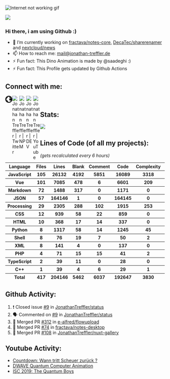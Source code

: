![Internet not working gif](https://github.com/saadeghi/saadeghi/raw/master/dino.gif)

![](https://gpvc.arturio.dev/JonathanTreffler)

### Hi there, i am using Github :)

- 🔭 I’m currently working on [fractava/notes-core](https://github.com/fractava/notes-core), [DecaTec/sharerenamer](https://github.com/DecaTec/sharerenamer) and [nextcloud/news](https://github.com/nextcloud/news)
- 📫 How to reach me: mail@jonathan-treffler.de
- ⚡ Fun fact: This Dino Animation is made by @saadeghi :)
- ⚡ Fun fact: This Profile gets updated by Github Actions

## Connect with me:

[<img align="left" alt="jonathan-treffler.de" width="22px" src="https://raw.githubusercontent.com/iconic/open-iconic/master/svg/globe.svg" />](https://jonathan-treffler.de)
[<img align="left" alt="Jonathan Treffler | Twitter" width="22px" src="https://cdn.jsdelivr.net/npm/simple-icons@v3/icons/twitter.svg" />](https://twitter.com/treffler_j)
[<img align="left" alt="Jonathan Treffler | NPM" width="22px" src="https://cdn.jsdelivr.net/npm/simple-icons@v3/icons/npm.svg" />](https://www.npmjs.com/~jonathan_treffler)
[<img align="left" alt="Jonathan Treffler | DEV" width="22px" src="https://cdn.jsdelivr.net/npm/simple-icons@v3/icons/dev-dot-to.svg" />](https://dev.to/jonathantreffler)
[<img align="left" alt="Jonathan Treffler | YouTube" width="22px" src="https://cdn.jsdelivr.net/npm/simple-icons@v3/icons/youtube.svg" />](https://www.youtube.com/channel/UCeNkM_i1i9_Ver9njtxLAqw)

<br>

## Stats:
![](https://github-readme-stats.vercel.app/api?username=JonathanTreffler&show_icons=true&include_all_commits=true&hide_title=true)

## Lines of Code (of all my projects):
*(gets recalculated every 6 hours)*
<!-- /start_scc/ -->
<table id="scc-table">
	<thead><tr>
		<th>Language</th>
		<th>Files</th>
		<th>Lines</th>
		<th>Blank</th>
		<th>Comment</th>
		<th>Code</th>
		<th>Complexity</th>
		<th>Bytes</th>
	</tr></thead>
	<tbody><tr>
		<th>JavaScript</th>
		<th>105</th>
		<th>26132</th>
		<th>4192</th>
		<th>5851</th>
		<th>16089</th>
		<th>3318</th>
		<th>1239972</th>
	</tr><tr>
		<th>Vue</th>
		<th>101</th>
		<th>7085</th>
		<th>478</th>
		<th>6</th>
		<th>6601</th>
		<th>209</th>
		<th>175217</th>
	</tr><tr>
		<th>Markdown</th>
		<th>72</th>
		<th>1488</th>
		<th>317</th>
		<th>0</th>
		<th>1171</th>
		<th>0</th>
		<th>63387</th>
	</tr><tr>
		<th>JSON</th>
		<th>57</th>
		<th>164146</th>
		<th>1</th>
		<th>0</th>
		<th>164145</th>
		<th>0</th>
		<th>6599268</th>
	</tr><tr>
		<th>Processing</th>
		<th>29</th>
		<th>2305</th>
		<th>288</th>
		<th>102</th>
		<th>1915</th>
		<th>253</th>
		<th>56063</th>
	</tr><tr>
		<th>CSS</th>
		<th>12</th>
		<th>939</th>
		<th>58</th>
		<th>22</th>
		<th>859</th>
		<th>0</th>
		<th>35924</th>
	</tr><tr>
		<th>HTML</th>
		<th>10</th>
		<th>368</th>
		<th>17</th>
		<th>14</th>
		<th>337</th>
		<th>0</th>
		<th>21708</th>
	</tr><tr>
		<th>Python</th>
		<th>8</th>
		<th>1317</th>
		<th>58</th>
		<th>14</th>
		<th>1245</th>
		<th>45</th>
		<th>64228</th>
	</tr><tr>
		<th>Shell</th>
		<th>8</th>
		<th>76</th>
		<th>19</th>
		<th>7</th>
		<th>50</th>
		<th>2</th>
		<th>1297</th>
	</tr><tr>
		<th>XML</th>
		<th>8</th>
		<th>141</th>
		<th>4</th>
		<th>0</th>
		<th>137</th>
		<th>0</th>
		<th>4968</th>
	</tr><tr>
		<th>PHP</th>
		<th>4</th>
		<th>71</th>
		<th>15</th>
		<th>15</th>
		<th>41</th>
		<th>2</th>
		<th>1934</th>
	</tr><tr>
		<th>TypeScript</th>
		<th>2</th>
		<th>39</th>
		<th>11</th>
		<th>0</th>
		<th>28</th>
		<th>0</th>
		<th>945</th>
	</tr><tr>
		<th>C++</th>
		<th>1</th>
		<th>39</th>
		<th>4</th>
		<th>6</th>
		<th>29</th>
		<th>1</th>
		<th>722</th>
	</tr></tbody>
	<tfoot><tr>
		<th>Total</th>
		<th>417</th>
		<th>204146</th>
		<th>5462</th>
		<th>6037</th>
		<th>192647</th>
		<th>3830</th>
    	<th>8265633</th>
	</tr></tfoot>
	</table>
<!-- /end_scc/ -->

## Github Activity:
<!--START_SECTION:activity-->
1. ❗️ Closed issue [#9](https://github.com/JonathanTreffler/status/issues/9) in [JonathanTreffler/status](https://github.com/JonathanTreffler/status)
2. 🗣 Commented on [#9](https://github.com/JonathanTreffler/status/issues/9) in [JonathanTreffler/status](https://github.com/JonathanTreffler/status)
3. 🎉 Merged PR [#312](https://github.com/e-alfred/flowupload/pull/312) in [e-alfred/flowupload](https://github.com/e-alfred/flowupload)
4. 🎉 Merged PR [#74](https://github.com/fractava/notes-desktop/pull/74) in [fractava/notes-desktop](https://github.com/fractava/notes-desktop)
5. 🎉 Merged PR [#108](https://github.com/JonathanTreffler/nuxt-gallery/pull/108) in [JonathanTreffler/nuxt-gallery](https://github.com/JonathanTreffler/nuxt-gallery)
<!--END_SECTION:activity-->

## Youtube Activity:
<!-- YOUTUBE:START -->
- [Countdown: Wann tritt Scheuer zurück ?](https://www.youtube.com/watch?v=OvEQBAlHRs4)
- [DWAVE Quantum Computer Animation](https://www.youtube.com/watch?v=AcO8yO35ci8)
- [ISC 2019: The Quantum Boys](https://www.youtube.com/watch?v=aM_pAA9FdYY)
<!-- YOUTUBE:END -->

